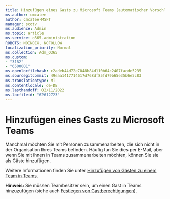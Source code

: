 ```yaml
---
title: Hinzufügen eines Gasts zu Microsoft Teams (automatischer Vorschlag)
ms.author: cmcatee
author: cmcatee-MSFT
manager: scotv
ms.audience: Admin
ms.topic: article
ms.service: o365-administration
ROBOTS: NOINDEX, NOFOLLOW
localization_priority: Normal
ms.collection: Adm_O365
ms.custom:
- "3182"
- "6500001"
ms.openlocfilehash: c2adeb44d72e7048b84d110b64c2407facde5235
ms.sourcegitcommit: 49eaa1417714617d768df85fd79b65e35b6e5c83
ms.translationtype: MT
ms.contentlocale: de-DE
ms.lasthandoff: 02/11/2022
ms.locfileid: "62612723"
---
```

# <a name="add-a-guest-to-microsoft-teams"></a>Hinzufügen eines Gasts zu Microsoft Teams

Manchmal möchten Sie mit Personen zusammenarbeiten, die sich nicht in der Organisation Ihres Teams befinden. Häufig tun Sie dies per E-Mail, aber wenn Sie mit ihnen in Teams zusammenarbeiten möchten, können Sie sie als Gäste hinzufügen.

Weitere Informationen finden Sie unter [Hinzufügen von Gästen zu einem Team in Teams](https://support.office.com/article/add-guests-to-a-team-in-teams-fccb4fa6-f864-4508-bdde-256e7384a14f#ID0EAABAAA=Desktop).

**Hinweis:** Sie müssen Teambesitzer sein, um einen Gast in Teams hinzuzufügen (siehe auch [Festlegen von Gastberechtigungen](https://support.office.com/article/set-guest-permissions-for-channels-in-teams-4756c468-2746-4bfd-a582-736d55fcc169)).